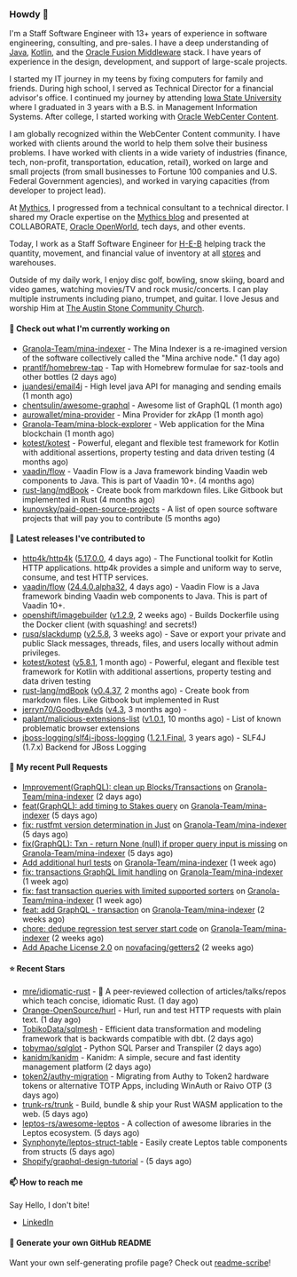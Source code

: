 ### Howdy 👋

I'm a Staff Software Engineer with 13+ years of experience in software engineering, consulting, and pre-sales. I have a deep understanding of [Java](https://www.oracle.com/java/), [Kotlin](https://kotlinlang.org/), and the [Oracle Fusion Middleware](https://www.oracle.com/middleware/) stack. I have years of experience in the design, development, and support of large-scale projects.

I started my IT journey in my teens by fixing computers for family and friends. During high school, I served as Technical Director for a financial advisor's office. I continued my journey by attending [Iowa State University](https://www.iastate.edu/) where I graduated in 3 years with a B.S. in Management Information Systems. After college, I started working with [Oracle WebCenter Content](https://docs.oracle.com/en/middleware/webcenter/content/12.2.1.4/).

I am globally recognized within the WebCenter Content community. I have worked with clients around the world to help them solve their business problems. I have worked with clients in a wide variety of industries (finance, tech, non-profit, transportation, education, retail), worked on large and small projects (from small businesses to Fortune 100 companies and U.S. Federal Government agencies), and worked in varying capacities (from developer to project lead).

At [Mythics](https://www.mythics.com/), I progressed from a technical consultant to a technical director. I shared my Oracle expertise on the [Mythics blog](https://mythics.com/blog/) and presented at COLLABORATE, [Oracle OpenWorld](https://www.oracle.com/cloudworld/), tech days, and other events.

Today, I work as a Staff Software Engineer for [H-E-B](https://digital.heb.com/) helping track the quantity, movement, and financial value of inventory at all [stores](https://heb.com/store-locations) and warehouses.

Outside of my daily work, I enjoy disc golf, bowling, snow skiing, board and video games, watching movies/TV and rock music/concerts. I can play multiple instruments including piano, trumpet, and guitar. I love Jesus and worship Him at [The Austin Stone Community Church](https://austinstone.org/).

#### 👷 Check out what I'm currently working on

- [Granola-Team/mina-indexer](https://github.com/Granola-Team/mina-indexer) - The Mina Indexer is a re-imagined version of the software collectively called the &#34;Mina archive node.&#34; (1 day ago)
- [prantlf/homebrew-tap](https://github.com/prantlf/homebrew-tap) - Tap with Homebrew formulae for saz-tools and other bottles (2 days ago)
- [juandesi/email4j](https://github.com/juandesi/email4j) - High level java API for managing and sending emails (1 month ago)
- [chentsulin/awesome-graphql](https://github.com/chentsulin/awesome-graphql) - Awesome list of GraphQL (1 month ago)
- [aurowallet/mina-provider](https://github.com/aurowallet/mina-provider) - Mina Provider for zkApp (1 month ago)
- [Granola-Team/mina-block-explorer](https://github.com/Granola-Team/mina-block-explorer) - Web application for the Mina blockchain (1 month ago)
- [kotest/kotest](https://github.com/kotest/kotest) - Powerful, elegant and flexible test framework for Kotlin with additional assertions, property testing and data driven testing (4 months ago)
- [vaadin/flow](https://github.com/vaadin/flow) - Vaadin Flow is a Java framework binding Vaadin web components to Java. This is part of Vaadin 10&#43;. (4 months ago)
- [rust-lang/mdBook](https://github.com/rust-lang/mdBook) - Create book from markdown files. Like Gitbook but implemented in Rust (4 months ago)
- [kunovsky/paid-open-source-projects](https://github.com/kunovsky/paid-open-source-projects) - A list of open source software projects that will pay you to contribute  (5 months ago)

#### 🔭 Latest releases I've contributed to

- [http4k/http4k](https://github.com/http4k/http4k) ([5.17.0.0](https://github.com/http4k/http4k/releases/tag/5.17.0.0), 4 days ago) - The Functional toolkit for Kotlin HTTP applications. http4k provides a simple and uniform way to serve, consume, and test HTTP services.
- [vaadin/flow](https://github.com/vaadin/flow) ([24.4.0.alpha32](https://github.com/vaadin/flow/releases/tag/24.4.0.alpha32), 4 days ago) - Vaadin Flow is a Java framework binding Vaadin web components to Java. This is part of Vaadin 10&#43;.
- [openshift/imagebuilder](https://github.com/openshift/imagebuilder) ([v1.2.9](https://github.com/openshift/imagebuilder/releases/tag/v1.2.9), 2 weeks ago) - Builds Dockerfile using the Docker client (with squashing! and secrets!)
- [rusq/slackdump](https://github.com/rusq/slackdump) ([v2.5.8](https://github.com/rusq/slackdump/releases/tag/v2.5.8), 3 weeks ago) - Save or export your private and public Slack messages, threads, files, and users locally without admin privileges.
- [kotest/kotest](https://github.com/kotest/kotest) ([v5.8.1](https://github.com/kotest/kotest/releases/tag/v5.8.1), 1 month ago) - Powerful, elegant and flexible test framework for Kotlin with additional assertions, property testing and data driven testing
- [rust-lang/mdBook](https://github.com/rust-lang/mdBook) ([v0.4.37](https://github.com/rust-lang/mdBook/releases/tag/v0.4.37), 2 months ago) - Create book from markdown files. Like Gitbook but implemented in Rust
- [jerryn70/GoodbyeAds](https://github.com/jerryn70/GoodbyeAds) ([v4.3](https://github.com/jerryn70/GoodbyeAds/releases/tag/v4.3), 3 months ago) - 
- [palant/malicious-extensions-list](https://github.com/palant/malicious-extensions-list) ([v1.0.1](https://github.com/palant/malicious-extensions-list/releases/tag/v1.0.1), 10 months ago) - List of known problematic browser extensions
- [jboss-logging/slf4j-jboss-logging](https://github.com/jboss-logging/slf4j-jboss-logging) ([1.2.1.Final](https://github.com/jboss-logging/slf4j-jboss-logging/releases/tag/1.2.1.Final), 3 years ago) - SLF4J (1.7.x) Backend for JBoss Logging

#### 🔨 My recent Pull Requests

- [Improvement(GraphQL): clean up Blocks/Transactions](https://github.com/Granola-Team/mina-indexer/pull/826) on [Granola-Team/mina-indexer](https://github.com/Granola-Team/mina-indexer) (2 days ago)
- [feat(GraphQL): add timing to Stakes query](https://github.com/Granola-Team/mina-indexer/pull/814) on [Granola-Team/mina-indexer](https://github.com/Granola-Team/mina-indexer) (5 days ago)
- [fix: rustfmt version determination in Just](https://github.com/Granola-Team/mina-indexer/pull/812) on [Granola-Team/mina-indexer](https://github.com/Granola-Team/mina-indexer) (5 days ago)
- [fix(GraphQL): Txn - return None (null) if proper query input is missing](https://github.com/Granola-Team/mina-indexer/pull/810) on [Granola-Team/mina-indexer](https://github.com/Granola-Team/mina-indexer) (5 days ago)
- [Add additional hurl tests](https://github.com/Granola-Team/mina-indexer/pull/800) on [Granola-Team/mina-indexer](https://github.com/Granola-Team/mina-indexer) (1 week ago)
- [fix: transactions GraphQL limit handling](https://github.com/Granola-Team/mina-indexer/pull/791) on [Granola-Team/mina-indexer](https://github.com/Granola-Team/mina-indexer) (1 week ago)
- [fix: fast transaction queries with limited supported sorters](https://github.com/Granola-Team/mina-indexer/pull/787) on [Granola-Team/mina-indexer](https://github.com/Granola-Team/mina-indexer) (1 week ago)
- [ feat: add GraphQL - transaction](https://github.com/Granola-Team/mina-indexer/pull/786) on [Granola-Team/mina-indexer](https://github.com/Granola-Team/mina-indexer) (2 weeks ago)
- [chore: dedupe regression test server start code](https://github.com/Granola-Team/mina-indexer/pull/779) on [Granola-Team/mina-indexer](https://github.com/Granola-Team/mina-indexer) (2 weeks ago)
- [Add Apache License 2.0](https://github.com/novafacing/getters2/pull/3) on [novafacing/getters2](https://github.com/novafacing/getters2) (2 weeks ago)

#### ⭐ Recent Stars

- [mre/idiomatic-rust](https://github.com/mre/idiomatic-rust) - 🦀 A peer-reviewed collection of articles/talks/repos which teach concise, idiomatic Rust. (1 day ago)
- [Orange-OpenSource/hurl](https://github.com/Orange-OpenSource/hurl) - Hurl, run and test HTTP requests with plain text. (1 day ago)
- [TobikoData/sqlmesh](https://github.com/TobikoData/sqlmesh) - Efficient data transformation and modeling framework that is backwards compatible with dbt. (2 days ago)
- [tobymao/sqlglot](https://github.com/tobymao/sqlglot) - Python SQL Parser and Transpiler (2 days ago)
- [kanidm/kanidm](https://github.com/kanidm/kanidm) - Kanidm: A simple, secure and fast identity management platform (2 days ago)
- [token2/authy-migration](https://github.com/token2/authy-migration) - Migrating from Authy to Token2 hardware tokens or alternative TOTP Apps, including WinAuth or Raivo OTP (3 days ago)
- [trunk-rs/trunk](https://github.com/trunk-rs/trunk) - Build, bundle &amp; ship your Rust WASM application to the web. (5 days ago)
- [leptos-rs/awesome-leptos](https://github.com/leptos-rs/awesome-leptos) - A collection of awesome libraries in the Leptos ecosystem. (5 days ago)
- [Synphonyte/leptos-struct-table](https://github.com/Synphonyte/leptos-struct-table) - Easily create Leptos table components from structs (5 days ago)
- [Shopify/graphql-design-tutorial](https://github.com/Shopify/graphql-design-tutorial) -  (5 days ago)

#### 📫 How to reach me

Say Hello, I don't bite!

- [LinkedIn](https://www.linkedin.com/in/jonathanhult/)

#### 📖 Generate your own GitHub README

Want your own self-generating profile page? Check out [readme-scribe](https://github.com/muesli/readme-scribe)!
